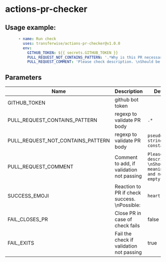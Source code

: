 # actions-pr-checker

## Usage example:
```yml
      - name: Run check
        uses: transferwise/actions-pr-checker@v1.0.0
        env:
          GITHUB_TOKEN: ${{ secrets.GITHUB_TOKEN }}
          PULL_REQUEST_NOT_CONTAINS_PATTERN: '.*Why is this PR necessary?.*'
          PULL_REQUEST_COMMENT: 'Please check description. \nShould be meaningful and not empty.'
```

## Parameters
| Name | Description | Default | Required |
|------|-------------|---------|:--------:|
|GITHUB_TOKEN | github bot token | | yes |
|PULL_REQUEST_CONTAINS_PATTERN | regexp to validate PR body | `.*` | no
|PULL_REQUEST_NOT_CONTAINS_PATTERN | regexp to validate PR body | `pseudo-long-string-constant` | | 
|PULL_REQUEST_COMMENT | Comment to add, if validation not passing| `Please check description. \nShould be meaningful and not empty.` | |
|SUCCESS_EMOJI | Reaction to PR if check success. \nPossible:  | `heart` |  |
|FAIL_CLOSES_PR | Close PR in case of check fails | false | |
|FAIL_EXITS | Fail the check if validation not passing | true | |
